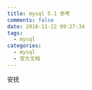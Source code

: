 ```yaml
---
title: mysql 5.1 参考
comments: false
date: 2016-11-22 09:27:34
tags:
  - mysql
categories:
  - mysql
  - 官方文档
---
```

安抚

